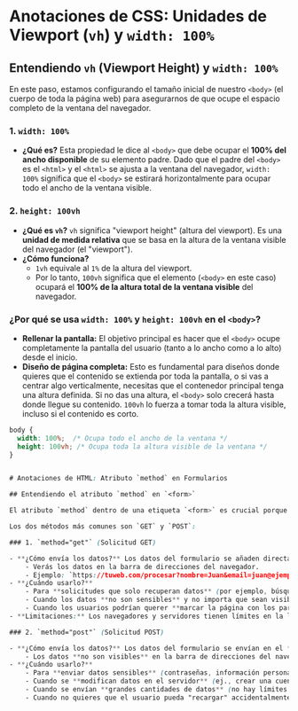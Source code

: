 # Anotaciones de CSS: Unidades de Viewport (`vh`) y `width: 100%`

## Entendiendo `vh` (Viewport Height) y `width: 100%`

En este paso, estamos configurando el tamaño inicial de nuestro `<body>` (el cuerpo de toda la página web) para asegurarnos de que ocupe el espacio completo de la ventana del navegador.

### 1. `width: 100%`

- **¿Qué es?** Esta propiedad le dice al `<body>` que debe ocupar el **100% del ancho disponible** de su elemento padre. Dado que el padre del `<body>` es el `<html>` y el `<html>` se ajusta a la ventana del navegador, `width: 100%` significa que el `<body>` se estirará horizontalmente para ocupar todo el ancho de la ventana visible.

### 2. `height: 100vh`

- **¿Qué es `vh`?** `vh` significa "viewport height" (altura del viewport). Es una **unidad de medida relativa** que se basa en la altura de la ventana visible del navegador (el "viewport").
- **¿Cómo funciona?**
    - `1vh` equivale al `1%` de la altura del viewport.
    - Por lo tanto, `100vh` significa que el elemento (`<body>` en este caso) ocupará el **100% de la altura total de la ventana visible** del navegador.

### ¿Por qué se usa `width: 100%` y `height: 100vh` en el `<body>`?

- **Rellenar la pantalla:** El objetivo principal es hacer que el `<body>` ocupe completamente la pantalla del usuario (tanto a lo ancho como a lo alto) desde el inicio.
- **Diseño de página completa:** Esto es fundamental para diseños donde quieres que el contenido se extienda por toda la pantalla, o si vas a centrar algo verticalmente, necesitas que el contenedor principal tenga una altura definida. Si no das una altura, el `<body>` solo crecerá hasta donde llegue su contenido. `100vh` lo fuerza a tomar toda la altura visible, incluso si el contenido es corto.

```css
body {
  width: 100%;  /* Ocupa todo el ancho de la ventana */
  height: 100vh; /* Ocupa toda la altura visible de la ventana */
}


# Anotaciones de HTML: Atributo `method` en Formularios

## Entendiendo el atributo `method` en `<form>`

El atributo `method` dentro de una etiqueta `<form>` es crucial porque especifica **cómo** los datos del formulario se van a enviar (es decir, cómo van a viajar) al servidor, a la URL que se indica en el atributo `action`.

Los dos métodos más comunes son `GET` y `POST`:

### 1. `method="get"` (Solicitud GET)

- **¿Cómo envía los datos?** Los datos del formulario se añaden directamente a la URL como **parámetros de consulta** (query parameters).
    - Verás los datos en la barra de direcciones del navegador.
    - Ejemplo: `https://tuweb.com/procesar?nombre=Juan&email=juan@ejemplo.com`
- **¿Cuándo usarlo?**
    - Para **solicitudes que solo recuperan datos** (por ejemplo, búsquedas).
    - Cuando los datos **no son sensibles** y no importa que sean visibles en la URL.
    - Cuando los usuarios podrían querer **marcar la página con los parámetros** (ej., resultados de búsqueda).
- **Limitaciones:** Los navegadores y servidores tienen límites en la longitud de las URLs, por lo que no es ideal para enviar grandes cantidades de datos.

### 2. `method="post"` (Solicitud POST)

- **¿Cómo envía los datos?** Los datos del formulario se envían en el **cuerpo de la solicitud HTTP**, no en la URL.
    - Los datos **no son visibles** en la barra de direcciones del navegador.
- **¿Cuándo usarlo?**
    - Para **enviar datos sensibles** (contraseñas, información personal).
    - Cuando se **modifican datos en el servidor** (ej., crear una cuenta, publicar un comentario, subir un archivo).
    - Cuando se envían **grandes cantidades de datos** (no hay límites prácticos como en `GET`).
    - Cuando no quieres que el usuario pueda "recargar" accidentalmente la acción (